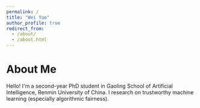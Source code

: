 ```yaml
---
permalink: /
title: "Wei Yao"
author_profile: true
redirect_from: 
  - /about/
  - /about.html
---
```


About Me
======
Hello! I'm a second-year PhD student in Gaoling School of Artificial Intelligence, Renmin University of China. I research on trustworthy machine learning (especially algorithmic fairness). 
